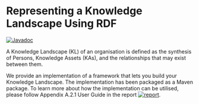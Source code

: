 # Representing a Knowledge Landscape Using RDF
[![Javadoc](https://img.shields.io/badge/Javadoc-available-green.svg)](https://andimon.github.io/rdf-kl/)


A Knowledge Landscape (KL) of an organisation is defined as the synthesis of Persons, Knowledge Assets (KAs), and the relationships that may exist
between them.

We provide an implementation of a framework that lets you build your Knowledge Landscape. The implementation has been packaged as a Maven package. To learn more about how the implementation can be utilised, please follow Appendix A.2.1 User Guide in the report  [![report](https://img.shields.io/badge/report-available-red.svg)](https://github.com/andimon/rdf-kl/blob/dev/fyp-report.pdf).



